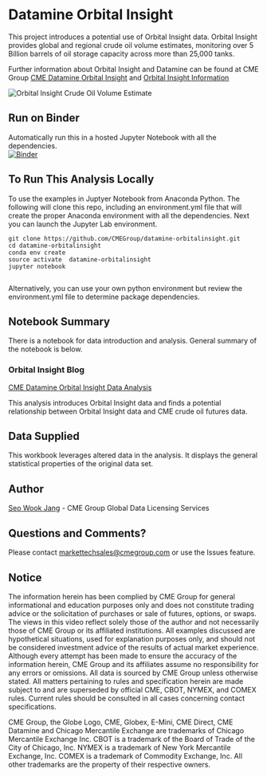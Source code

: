 # Datamine Orbital Insight




This project introduces a potential use of Orbital Insight data.  Orbital Insight provides global and regional crude oil volume estimates, monitoring over 5 Billion barrels of oil storage capacity across more than 25,000 tanks.  

Further information about Orbital Insight and Datamine can be found at CME Group [CME Datamine Orbital Insight](https://www.cmegroup.com/market-data/orbital-insight.html "CME Datamine RS Metrics Data") and [Orbital Insight Information](https://orbitalinsight.com/ "Orbital Insight Homepage")

![Orbital Insight Crude Oil Volume Estimate](https://github.com/CMEGroup/datamine-orbitalinsight/blob/master/image/OrbitalInsightGraph.JPG)


## Run on Binder
Automatically run this in a hosted Jupyter Notebook with all the dependencies.  
[![Binder](https://mybinder.org/badge.svg)](https://mybinder.org/v2/gh/CMEGroup/datamine-rsmetrics/master)


## To Run This Analysis Locally

To use the examples in Juptyer Notebook from Anaconda Python.  The following will clone this repo, including an environment.yml file that will create the proper Anaconda environment with all the dependencies.  Next you can launch the Jupyter Lab environment.  

```
git clone https://github.com/CMEGroup/datamine-orbitalinsight.git
cd datamine-orbitalinsight
conda env create
source activate  datamine-orbitalinsight
jupyter notebook


```
Alternatively, you can use your own python environment but review the environment.yml file to determine package dependencies.

## Notebook Summary

There is a notebook for data introduction and analysis.  General summary of the notebook is below.

### Orbital Insight Blog
[CME Datamine Orbital Insight Data Analysis](https://github.com/CMEGroup/datamine-orbitalinsight/blob/master/Orbital%20Insight%20-%20Analysis.ipynb "Orbital Insight Analysis")

This analysis introduces Orbital Insight data and finds a potential relationship between Orbital Insight data and CME crude oil futures data.




## Data Supplied
This workbook leverages altered data in the analysis. It displays the general statistical 
properties of the original data set.

## Author
[Seo Wook Jang](https://github.com/sjangcme) - CME Group Global Data Licensing Services

## Questions and Comments?
Please contact markettechsales@cmegroup.com or use the Issues feature.

## Notice
The information herein has been complied by CME Group for general informational and education purposes only and does not constitute trading advice or the solicitation of purchases or sale of futures, options, or swaps. The views in this video reflect solely those of the author and not necessarily those of CME Group or its affiliated institutions. All examples discussed are hypothetical situations, used for explanation purposes only, and should not be considered investment advice of the results of actual market experience. Although every attempt has been made to ensure the accuracy of the information herein, CME Group and its affiliates assume no responsibility for any errors or omissions. All data is sourced by CME Group unless otherwise stated. All matters pertaining to rules and specification herein are made subject to and are superseded by official CME, CBOT, NYMEX, and COMEX rules. Current rules should be consulted in all cases concerning contact specifications.
 
CME Group, the Globe Logo, CME, Globex, E-Mini, CME Direct, CME Datamine and Chicago Mercantile Exchange are trademarks of Chicago Mercantile Exchange Inc.  CBOT is a trademark of the Board of Trade of the City of Chicago, Inc.  NYMEX is a trademark of New York Mercantile Exchange, Inc.  COMEX is a trademark of Commodity Exchange, Inc. All other trademarks are the property of their respective owners.
